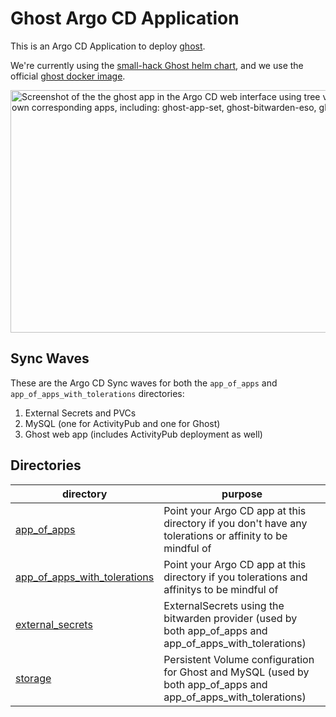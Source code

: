 # Ghost Argo CD Application

This is an Argo CD Application to deploy [ghost](https://ghost.org/).

We're currently using the [small-hack Ghost helm chart](https://github.com/small-hack/ghost-helm-chart), and we use the official [ghost docker image](https://hub.docker.com/_/ghost/tags).

<img width="1040" height="388" alt="Screenshot of the the ghost app in the Argo CD web interface using tree view mode. You can see the ghost app branches into 4 appsets that all have their own corresponding apps, including: ghost-app-set, ghost-bitwarden-eso, ghost-mysql-app-set, ghost-activitypub-mysql-app-set, and ghost-pvc-appset" src="https://github.com/user-attachments/assets/dcc0f0a6-b24c-4635-b0fa-86aeec49e169" />

## Sync Waves

These are the Argo CD Sync waves for both the `app_of_apps` and `app_of_apps_with_tolerations` directories:

1. External Secrets and PVCs
2. MySQL (one for ActivityPub and one for Ghost)
3. Ghost web app (includes ActivityPub deployment as well)

## Directories

| directory                                                      | purpose                                                                                                         |
|----------------------------------------------------------------|-----------------------------------------------------------------------------------------------------------------|
| [app_of_apps](./app_of_apps)                                   | Point your Argo CD app at this directory if you don't have any tolerations or affinity to be mindful of         |
| [app_of_apps_with_tolerations](./app_of_apps_with_tolerations) | Point your Argo CD app at this directory if you tolerations and affinitys to be mindful of                      |
| [external_secrets](./external_secrets)                         | ExternalSecrets using the bitwarden provider (used by both app_of_apps and app_of_apps_with_tolerations)        |
| [storage](./storage)                                           | Persistent Volume configuration for Ghost and MySQL (used by both app_of_apps and app_of_apps_with_tolerations) |

